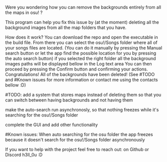 Were you wondering how you can remove the backgrounds entirely from all the maps in osu! ?

This program can help you fix this issue by (at the moment) deleting all the background images from all the map folders that you have.


How does it work?
You can download the repo and open the executable in the build file.
From there you can select the osu!/Songs folder where all of your songs files are located.
(You can do it manually by pressing the Manual search button or let the app find the possible location for you by pressing the auto search button)
if you selected the right folder all the background images paths will be displayed bellow in the Log text area
You can then proceed by pressing the Confirm button and confirming your actions.
Congratulations! All of the backgrounds have been deleted!
(See #TODO and #Known issues for more information or contact me using the contacts bellow :D)


#TODO:
add a system that stores maps instead of deleting them so that you can switch between having backgrounds and not having them

make the auto-search run asynchronosly, so that nothing freezes while it's searching for the osu!/Songs folder

complete the GUI and add other functionality

#Known issues:
When auto searching for the osu folder the app freezes because it doesn't search for the osu!/Songs folder asynchronously




If you want to help with the project feel free to reach out:
on Github or
Discord h3ll_0u
:D


